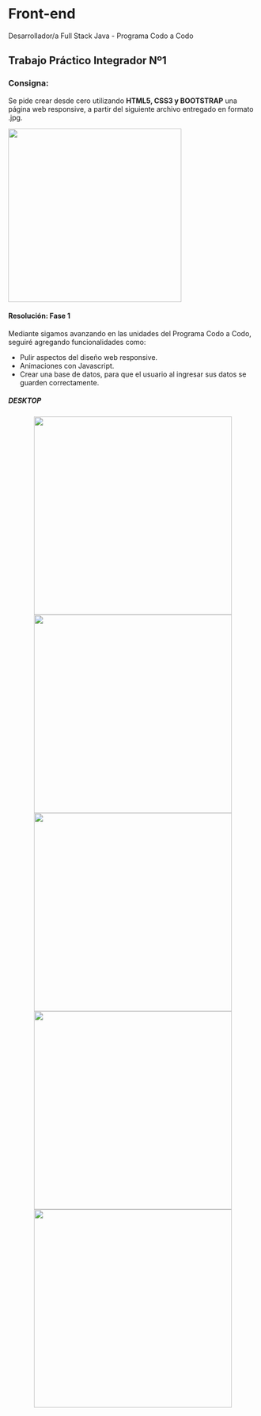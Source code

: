 # Front-end
Desarrollador/a Full Stack Java - Programa Codo a Codo


<h2> Trabajo Práctico Integrador Nº1 </h2>

<h3><b>Consigna:</b></h3>

Se pide crear desde cero utilizando <b>HTML5, CSS3 y BOOTSTRAP</b> una página web responsive,
a partir del siguiente archivo entregado en formato .jpg.

<img src="screenshots/final_front_2021.jpg" width=350px>

<h4>Resolución: Fase 1 </h4>

Mediante sigamos avanzando en las unidades del Programa Codo a Codo, seguiré agregando funcionalidades como:
- Pulir aspectos del diseño web responsive.
- Animaciones con Javascript.
- Crear una base de datos, para que el usuario al ingresar sus datos se guarden correctamente.

<h5>DESKTOP</h5>
<div align="center">
  <img src="screenshots/screen1.png" width=400px>
  <img src="screenshots/screen2.png" width=400px>
  <img src="screenshots/screen3.png" width=400px>
  <img src="screenshots/screen4.png" width=400px>
  <img src="screenshots/Screen-celular.jpg" width=400px>
</div>

